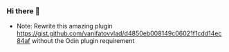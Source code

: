 ### Hi there 👋

- Note:
Rewrite this amazing plugin https://gist.github.com/vanifatovvlad/d4850eb008149c06021f1cdd14ec84af  without the Odin plugin requirement

<!--
**Theo-Farnole/theo-farnole** is a ✨ _special_ ✨ repository because its `README.md` (this file) appears on your GitHub profile.

Here are some ideas to get you started:

- 🔭 I’m currently working on ...
- 🌱 I’m currently learning ...
- 👯 I’m looking to collaborate on ...
- 🤔 I’m looking for help with ...
- 💬 Ask me about ...
- 📫 How to reach me: ...
- 😄 Pronouns: ...
- ⚡ Fun fact: ...
-->

